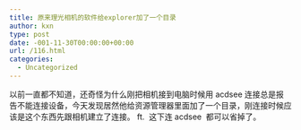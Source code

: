 ```yaml
---
title: 原来理光相机的软件给explorer加了一个目录
author: kxn
type: post
date: -001-11-30T00:00:00+00:00
url: /116.html
categories:
  - Uncategorized
---
```


<div>
  以前一直都不知道，还奇怪为什么刚把相机接到电脑时候用 acdsee 连接总是报告不能连接设备，今天发现居然他给资源管理器里面加了一个目录，刚连接时候应该是这个东西先跟相机建立了连接。 ft.  这下连 acdsee  都可以省掉了。
</div>
